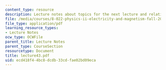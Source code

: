 ```yaml
---
content_type: resource
description: Lecture notes about topics for the next lecture and relativity.
file: /media/courses/8-022-physics-ii-electricity-and-magnetism-fall-2006/ecd418f44bc8dcdb33cdfae02bd09eca_lecture43.pdf
file_type: application/pdf
learning_resource_types:
- Lecture Notes
ocw_type: OCWFile
parent_title: Lecture Notes
parent_type: CourseSection
resourcetype: Document
title: lecture43.pdf
uid: ecd418f4-4bc8-dcdb-33cd-fae02bd09eca
---
```

